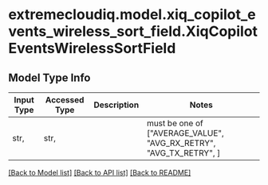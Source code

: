 # extremecloudiq.model.xiq_copilot_events_wireless_sort_field.XiqCopilotEventsWirelessSortField

## Model Type Info
Input Type | Accessed Type | Description | Notes
------------ | ------------- | ------------- | -------------
str,  | str,  |  | must be one of ["AVERAGE_VALUE", "AVG_RX_RETRY", "AVG_TX_RETRY", ] 

[[Back to Model list]](../../README.md#documentation-for-models) [[Back to API list]](../../README.md#documentation-for-api-endpoints) [[Back to README]](../../README.md)

